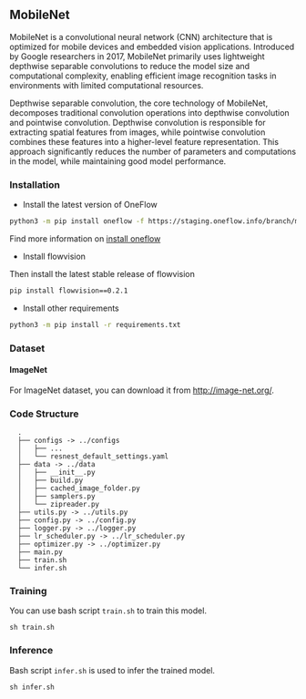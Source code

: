 ## MobileNet
MobileNet is a convolutional neural network (CNN) architecture that is optimized for mobile devices and embedded vision applications. Introduced by Google researchers in 2017, MobileNet primarily uses lightweight depthwise separable convolutions to reduce the model size and computational complexity, enabling efficient image recognition tasks in environments with limited computational resources.

Depthwise separable convolution, the core technology of MobileNet, decomposes traditional convolution operations into depthwise convolution and pointwise convolution. Depthwise convolution is responsible for extracting spatial features from images, while pointwise convolution combines these features into a higher-level feature representation. This approach significantly reduces the number of parameters and computations in the model, while maintaining good model performance.
### Installation
- Install the latest version of OneFlow
```bash
python3 -m pip install oneflow -f https://staging.oneflow.info/branch/master/[PLATFORM]
```
Find more information on [install oneflow](https://github.com/Oneflow-Inc/oneflow#install-oneflow)

- Install flowvision

Then install the latest stable release of flowvision

```bash
pip install flowvision==0.2.1
```

- Install other requirements
```bash
python3 -m pip install -r requirements.txt
```


### Dataset
#### ImageNet
For ImageNet dataset, you can download it from http://image-net.org/.

### Code Structure


  ```
    .
    ├── configs -> ../configs
    │   ├── ...
    │   └── resnest_default_settings.yaml
    ├── data -> ../data
    │   ├── __init__.py
    │   ├── build.py
    │   ├── cached_image_folder.py
    │   ├── samplers.py
    │   └── zipreader.py
    ├── utils.py -> ../utils.py
    ├── config.py -> ../config.py
    ├── logger.py -> ../logger.py
    ├── lr_scheduler.py -> ../lr_scheduler.py
    ├── optimizer.py -> ../optimizer.py
    ├── main.py
    ├── train.sh
    └── infer.sh
  ```



### Training
You can use bash script `train.sh` to train this model.
```````
sh train.sh
```````

### Inference

Bash script `infer.sh` is used to infer the trained model.
```````
sh infer.sh
```````
